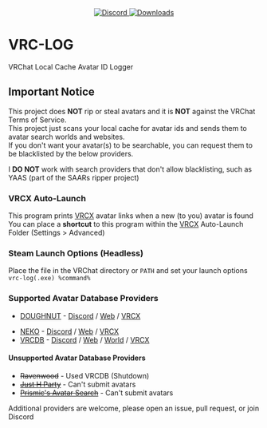 <div align="center">
  <a href="https://discord.shaybox.com">
    <img alt="Discord" src="https://img.shields.io/discord/824865729445888041?color=404eed&label=Discord&logo=Discord&logoColor=FFFFFF">
  </a>
  <a href="https://github.com/shaybox/vrc-log/releases/latest">
    <img alt="Downloads" src="https://img.shields.io/github/downloads/shaybox/vrc-log/total?color=3fb950&label=Downloads&logo=github&logoColor=FFFFFF">
  </a>
</div>

# VRC-LOG

VRChat Local Cache Avatar ID Logger

## Important Notice
This project does **NOT** rip or steal avatars and it is **NOT** against the VRChat Terms of Service.  
This project just scans your local cache for avatar ids and sends them to avatar search worlds and websites.  
If you don't want your avatar(s) to be searchable, you can request them to be blacklisted by the below providers.

I **DO NOT** work with search providers that don't allow blacklisting, such as YAAS (part of the SAARs ripper project)

### VRCX Auto-Launch
This program prints [VRCX] avatar links when a new (to you) avatar is found  
You can place a **shortcut** to this program within the [VRCX] Auto-Launch Folder (Settings > Advanced)

### Steam Launch Options (Headless)
Place the file in the VRChat directory or `PATH` and set your launch options  
`vrc-log(.exe) %command%`

### Supported Avatar Database Providers
<!-- - [AVTRDB] - [Discord](https://discord.gg/ZxB6w2hGfU) / [Web](https://avtrdb.com) / [VRCX](https://api.avtrdb.com/v1/avatar/search/vrcx) -->
- [DOUGHNUT] - [Discord](https://discord.gg/4HxcPk9r) / [Web](https://avtr1.nekosunevr.co.uk/search.php) / [VRCX](https://avtr1.nekosunevr.co.uk/vrcx_search.php)
<!-- - [JEFF] - [Discord](https://discord.gg/4HxcPk9r) / [Web](https://avtr.frensmp.cc/search.php) / [VRCX](https://avtr.frensmp.cc/vrcx_search.php) -->
- [NEKO] - [Discord](https://discord.gg/4HxcPk9r) / [Web](https://avtr.nekosunevr.co.uk/search.php) / [VRCX](https://avtr.nekosunevr.co.uk/vrcx_search.php)
- [VRCDB] - [Discord](https://discord.gg/q427ecnUvj) / [Web](https://vrcdb.com) / [World](https://vrchat.com/home/world/wrld_1146f625-5d42-40f5-bfe7-06a7664e2796) / [VRCX](vrcx.vrcdb.com/avatars/Avatar/VRCX)

#### Unsupported Avatar Database Providers
- ~~Ravenwood~~ - Used VRCDB (Shutdown)
- ~~[Just H Party]~~ - Can't submit avatars
- ~~[Prismic's Avatar Search]~~ - Can't submit avatars

Additional providers are welcome, please open an issue, pull request, or join Discord

[AVTRDB]: https://avtrdb.com
[DOUGHNUT]: https://avtr.nekosunevr.co.uk
[JEFF]: https://avtr.frensmp.cc
[Just H Party]: https://avtr.just-h.party
[NEKO]: https://avtr.nekosunevr.co.uk
[Prismic's Avatar Search]: https://vrchat.com/home/world/wrld_57514404-7f4e-4aee-a50a-57f55d3084bf
[VRCDB]: https://sites.smokes-hub.de
[VRCX]: https://github.com/vrcx-team/VRCX?tab=readme-ov-file#--vrcx
